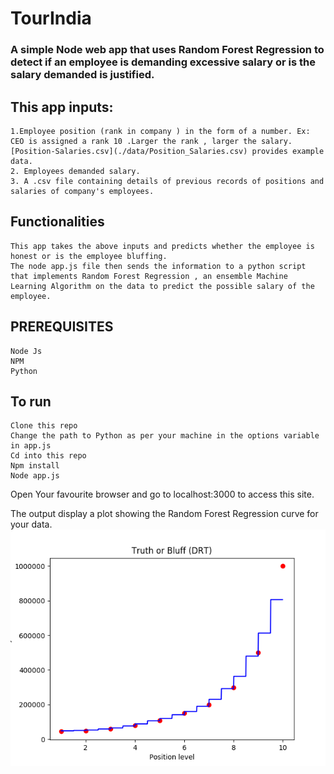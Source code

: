 # TourIndia

### A simple Node web app that uses Random Forest Regression to detect if an employee is demanding excessive salary or is the salary demanded is justified.

## This app inputs:

```
1.Employee position (rank in company ) in the form of a number. Ex: CEO is assigned a rank 10 .Larger the rank , larger the salary.
[Position-Salaries.csv](./data/Position_Salaries.csv) provides example data.
2. Employees demanded salary.
3. A .csv file containing details of previous records of positions and salaries of company's employees.

```

## Functionalities

```
This app takes the above inputs and predicts whether the employee is honest or is the employee bluffing.
The node app.js file then sends the information to a python script that implements Random Forest Regression , an ensemble Machine Learning Algorithm on the data to predict the possible salary of the employee.

```

## PREREQUISITES

```
Node Js
NPM
Python

```

## To run

```
Clone this repo
Change the path to Python as per your machine in the options variable in app.js
Cd into this repo
Npm install
Node app.js
```
Open Your favourite browser and go to localhost:3000 to access this site.

The output display a plot showing the Random Forest Regression curve for your data.
![Plot picture](./plotPics/pic.png)